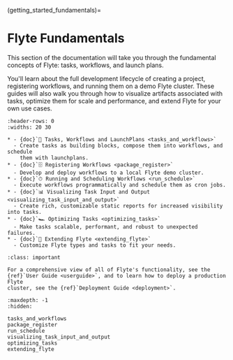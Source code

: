 (getting_started_fundamentals)=

# Flyte Fundamentals

This section of the documentation will take you through the
fundamental concepts of Flyte: tasks, workflows, and launch plans.

You'll learn about the full development lifecycle of creating a project,
registering workflows, and running them on a demo Flyte cluster. These
guides will also walk you through how to visualize artifacts associated with
tasks, optimize them for scale and performance, and extend Flyte for your own
use cases.

```{list-table}
:header-rows: 0
:widths: 20 30

* - {doc}`🔀 Tasks, Workflows and LaunchPlans <tasks_and_workflows>`
  - Create tasks as building blocks, compose them into workflows, and schedule
    them with launchplans.
* - {doc}`🗄 Registering Workflows <package_register>`
  - Develop and deploy workflows to a local Flyte demo cluster.
* - {doc}`⏱ Running and Scheduling Workflows <run_schedule>`
  - Execute workflows programmatically and schedule them as cron jobs.
* - {doc}`📊 Visualizing Task Input and Output <visualizing_task_input_and_output>`
  - Create rich, customizable static reports for increased visibility into tasks.
* - {doc}`🏎 Optimizing Tasks <optimizing_tasks>`
  - Make tasks scalable, performant, and robust to unexpected failures.
* - {doc}`🔌 Extending Flyte <extending_flyte>`
  - Customize Flyte types and tasks to fit your needs.
```

```{admonition} Learn more
:class: important

For a comprehensive view of all of Flyte's functionality, see the
{ref}`User Guide <userguide>`, and to learn how to deploy a production Flyte
cluster, see the {ref}`Deployment Guide <deployment>`.
```

```{toctree}
:maxdepth: -1
:hidden:

tasks_and_workflows
package_register
run_schedule
visualizing_task_input_and_output
optimizing_tasks
extending_flyte
```
